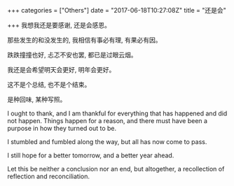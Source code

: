 +++
categories = ["Others"]
date = "2017-06-18T10:27:08Z"
title = "还是会"

+++
我想我还是要感谢, 还是会感恩。

那些发生的和没发生的, 我相信有事必有理, 有果必有因。

跌跌撞撞也好, 忐忑不安也罢, 都已是过眼云烟。

我还是会希望明天会更好, 明年会更好。

这不是个总结, 也不是个结束。

是种回味, 某种写照。

I ought to thank, and I am thankful for everything that has happened and did not happen. Things happen for a reason, and there must have been a purpose in how they turned out to be.

I stumbled and fumbled along the way, but all has now come to pass.

I still hope for a better tomorrow, and a better year ahead.

Let this be neither a conclusion nor an end, but altogether, a recollection of reflection and reconciliation.